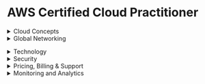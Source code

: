 # AWS Certified Cloud Practitioner 

<details><summary>Cloud Concepts</summary>
<p>

## Cloud Concepts

### Cloud Computing

**Cloud Computing:** On demand delivery of IT resources over the internet.

***Advantages of Cloud Computing***

* **Go global in minutes:** You can deploy applications around the world in minutes while providing customers with low latency.
* **Trade upfront expense for variable expense:** You only pay for computing resources consumed instead of investing heavily on data centres or servers not knowing you will use them or not.
* **Stop guessing capacity:** Capacity is matched to demand.
* **Benefit from massive economies of scale:** Volume discounts are passed which translates  to lower pay-as-you-go prices.
* **Increased speed and agility:** You can innovate quickly and deliver applications faster.
* **Stop spending money running and maintaining data centers:**

***Benefits of Cloud Computing***

* **High Availability:** High Available systems are desiggned to operate continously without failure for a long time by reducing and managing failure.
* **Elasticity:** You can provision only what need then grow or shrink on demand.
* **Agility:** All services give you access to help you innovate faster, giving you speed to market.
* **Durability:** Data remains intact without corruption.

***Cloud Computing Models***

* **Infrastructure as a Service (IaaS):** Contains basic building locks for cloud IT that can be rented *e.g.* Amazon EC2, EC2 Baremetal, Amazon ECS
* **Platfrorm as a Service(PaaS):** Enables you develop software using web-based tools without worrying about underlying infrastructure *e.g.* AWS Cloud9, Elastic Beanstalk
* **Software as a Service(SaaS):** Provides you with completed product managed and run by a service provider *e.g.* Amazon SageMaker, AWS WordDocs. AWS Fargate, AWS Amplify

***Cloud Computing Deployment Models***

* **Cloud-based deployment:** Migrate all existing applications to cloud or design and build new applications on cloud.
* **On-Prem/Private cloud deployment:** Resources are deployed on prenises by using virtualization and resource management tools.
* **Hybrid deployment:** Connects cloud based resources to on-prem infrastructure. Supported by AWS Direct Connect.

### Well Architected Framework

***Pillars**
1. **Operational Excellence:** ability to support development and run workloads effectively, gain insight into their operations, and to continuously improve supporting processes and procedures to deliver business value.
*design principles*
- Perform operations as code.
- Make frequent, small, reversable changes.
- Refine operations procedures frequently
- Anticipate failure.
- Learn from all operational failures.
2. **Security:**bility to protect data, systems, and assets to take advantage of cloud technologies to improve your security.
*design principles*
- Implement a strong identity foundation.
- Maintain traceability.
- Apply security at all layers.
- Automate security best practices.
- Protect data in transit and at rest.
- Keep people away from data.
- Prepare for security events.
3. **Reliability:** ability of a workload to perform its intended function correctly and consistently when it’s expected to. This includes the ability to operate and test the workload through its total lifecycle. 
*design principles*
- Automatically recover from failure.
- Test recovery procedures.
- Scale horizontally to increase aggregate workload availability.
- Stop guessing capacity.
- Manage change in automation.
4. **Performance efficiency:** ability to use computing resources efficiently to meet system requirements, and to maintain that efficiency as demand changes and technologies evolve.
*design principles*
- Democratize advanced techniologies.
- Go global in minutes.
- Use serverless architectures.
- Experiment more often.
- Consider mechanical sympathy.
5. **Cost optimization:** includes the ability to run systems to deliver business value at the lowest price point.
*design principles*
- Implement Cloud Financial Management.
-  Adopt a consumption model.
- Measure overall efficiency.
- Stop spending money on undifferentiated heavy lifting.
- Analyze and attribute expenditure.
6. **Sustainability:**focuses on environmental impacts, especially energy consumption and efficiency, since they are important levers for architects to inform direct action to reduce resource usage.
*design principles*
- Understand your imapact.
- Establish sustainaility goals.
- Maximize utilization.
- Anticipate and adopt new, more efficient hardware and software offerings.
- Use managed services.
- Reduce the downstream impact of your cloyd workloads.




</p>
</details>

<details><summary>Global Networking</summary>
<p>

## Global Networking

* **Regions:** They are isolated geographical areas containing AWS resources. Its characteristics are: </br>
      - They are fully independent and isolated.</br>
      - They are resource and service specific.</br>
When choosing a region for services, data and application consider these factors:</br>
      - Compliance.</br>
      - Proximity of customers.</br>
      - Available services/features within a region.</br>
      - Pricing.</br>

* **Availability Zones:** A single or a group of data centres within a region. It contains servers which you can rent and is where you provision resources and deploy applications. Its characteristics are:
     - They are physically separated.
     - They are connected through low latency links.
     - They are fault tolerant.
     - They allow for high availability.

* **Edge Locations:** Locations used to store cached copies of content close to customers for faster delivery. This is made possible through **Amazon CloudFront** (is a content delivery network to deliver data, video, applications and APIs with low latency and high transfer speeds<br>
CloudFront also integrates with AWS WAF, a web application firewall that helps protect web applications from common web exploits, and AWS Shield, a managed DDoS protection service that safeguards web applications running on AWS</br>
It *reduces latency* (time between user request and resulting response) and *speeds up delivery of application.*</br>
There are more edge locations than regions and availability zones.

### How to Provision AWS Resources.


 
</p>
</details>


</p>
</details>

<details><summary>Technology</summary>
<p>

## Technology.

### Compute 

1. **Elastic Compute Cloud (EC2)**
Allows you one to reny and manage virtual servers in the cloud. It provides secure, resizable compute capacity in the cloud as EC2 instances.<br/> 
*Servers* are the physical compute hardware running in a data center.<br/> 
*Instances* are not considered serverless because they exist on a server in a datacentre.<br/> 
- **Amazon Machine Image:** predefined configuration for a virtual machine. Includes the number of CPUs, amount of memory RAM, amount of network bandwidth, the OS.

* **Accesing EC2 Instance**
1. AWS Management Console
2. Secure Shell (SSH)
3. EC2 Instance Connect (EIC)
4. AWS Systems Manager

* **Amazon EC2 Instance Families**
1. *General purpose*
2. *Compute Optimized*
3. *Memory Optimized*
4. *Accelerated Computing instances*
5. *Storage Optimized*
6. *Storage Optimized*

* **Amazon EC2 Pricing**
- *On Demand* short term, irregular workloads that cannot be interrupted.
- *Savings Plan* 
- *Reserved Instances* steady-state, predictable usage. 1 yr to 3yr contract. Starndard 75% or 54% convertible
- *Spot Instances* flexible start and end times that can be interrrupted
- *Dedicated Host*physical servers capacity fully dedicated to use.

2. **Amazon Lightsail:** managed virtual server service. Friendly version of EC2.

#### Serverless
1. **AWS Lambda:** a serverless, event-driven compute service that lets you run code for virtually any type of application or backend service without provisioning or managing servers.

#### Containers
1. **Elastic Container Service (ECS):** fully managed container orchestration service that simplifies your deployment, management, and scaling of containerized applications.
2. **Elastic Container Registry (ECR):** a fully managed container registry offering high-performance hosting, so you can reliably deploy application images and artifacts anywhere
3. **ECS Fargate:** serverless compute engine for containers. Comaptible with EKS and ECS
4. **Elastic Kubernetes Servise (EKS):** a managed Kubernetes service that makes it easy for you to run Kubernetes on AWS and on-premises

#### High Performance Computing Services
1. Nitro System
2. Bare Metal inatances

- **AWS Elastic Beanstalk:** makes it even easier for developers to quickly deploy and manage applications in the AWS Cloud. Developers simply upload their application, and Elastic Beanstalk automatically handles the deployment details of capacity provisioning, load balancing, auto-scaling, and application health monitoring.

### Networking Services.
1. **Amazon Virtual Private Cloud(VPC):** lets one provision logically isolated section of AWS cloud where you can launch AWS resources in a virtual network that you define.
- **Subnets:** logical partition of an IP network into smaller network segments that allows one group resources together. Can be *private subnet* (access to internet) or *public subnet* (no access to internet).<br>

***security in a VPC***
- **Network Access Control Lists(NACLs:)** acts as virtual firewall at the sunet level. *Allow or Deny rules.* They offer *stateless packet filtering* meaning they do not remember previous decisions made hence has to check packets that cross the subnet border each way (inbound and outbound).
- **Security Groups:** acts as virtual firewall at the instance level. *Create only Allow rules. They offer *stateful packet filtering* meaning they remember previous decisiond made for incoming packets. It only checks inbound traffic.<br>
2. **Route Tables:** determines where network traffic from your subnets are directed. Contains set of rules that you configure to direct network traffic from subnet. Each suunet must be associated with a route table.
3. **Internet Gateway:** enables access to internet.
4. **AWS Direct Connect:** enables a dedicated prIvate connection between the data centre and VPC (very fast connection)
5. **AWS Virtual Private Network:** a secure connection etween on-premise, remote offices, mobile employees.
6. **Private Links (VPC Interface Endpoints):** provides private connectivity between virtual private clouds (VPCs) and your on-premises networks without exposing your traffic to the public internet.
7. **Network Address Translation:** enables instances in private cloud to connect to internet or other AWS resources ut prevents public internet access from initiating the connection.
8. **VPC Peering:** enables you privately route traffic between VPCs.
9. **AWS CloudFront:** content delivery network (CDN) to customers around the world with low latency and high transfer speeds.
10. **AWS Global Accelerator:** networking service that helps improve application availability, performance, and security using the AWS global network.
11. **Amazon Route53:**  highly available and scalable Domain Name System (DNS) web service. Route 53 connects user requests to internet applications running on AWS or on-premises. You can register domain name on it too.



### Storage

#### Block Storage
1. **Amazon Elastic Blockstore(EBS):** service that provides block storage volume. Use *EBS Snapshot* to back up its data. It does *incremental* backups (backups data that changed since most recent snapshot). 
#### File Storage 


#### Object Storage 
1. **Amazon Simple Service Storage (S3):** Object storage built to retrieve any amount of data from anywhere. Cost attributed to storage class andsize of gigabyte of objects stored.

***S3 storage classes**
-  *S3 Standard* for general-purpose storage of frequently accessed data 
- *S3 Intelligent-Tiering* for data with unknown or changing access patterns. uses machine learning. Not accessed in 30 days moves to S3 IA
- *S3 Standard-Infrequent Access (S3 Standard-IA)* infrequent accesed data. 3AZs and has retrieval fee. 
- *S3 One Zone-Infrequent Access (S3 One Zone-IA)* for long-lived, but less frequently accessed data. Only one AZ. Has retieval fee.
- *S3 Glacier* for long-term archive and digital preservation. Retrieve data minute to hours
- *S3 glacier Deep Archive* lowest storage class. Retrieve data in hours.

* **Amazon S3 Transfer Acceleration:** enables fast, easy, and secure transfers of files over long distances between your client and an S3 bucket. Transfer Acceleration takes advantage of Amazon CloudFront’s globally distributed edge locations. As the data arrives at an edge location, data is routed to Amazon S3 over an optimized network path.
#### ***Other Definitions***
1. **AWS Storage Gateway:** allows you to build a data warehouse on the cloud. Hybrid cloud storage services that provide on-premises access to virtually unlimited cloud storage.
2. **AWS Snow Family:** storage and compute devices to move data in and out of cloud
- *AWS Snowcone:* 8TB storage in HDD and 14TB storage in SSD
- *AWS Snowball Edge* storage optimized 80TB and compute optimized 39.5TB
- *AWS Snowmobile* 100PB storage
3. **AWS Backup:**

### Databases
1. **Amazon Relational Database Service(RDS):** service that enables managing your databases in the cloud, not a database itself. It supports 6 SQL database types Amazon Aurora, PostgreSQL, MySQL, MariaDB, Oracle Database, and SQL Server.
2. **Amazon Dynamo DB:**  a fully managed, serverless, key-value NoSQL database designed to run high-performance applications at any scale. DynamoDB offers built-in security, continuous backups, automated multi-Region replication, in-memory caching, and data import and export tools. Is *serverless* For cases requiring high performance and scaling.
3. **Amazon Aurora:** Enterprise-class relational database. Compatible with MySQL and PostgreSQL. 5X faster than starndard MySQL and 3X than starndard PostgreSQL.
4. **Amazon RedShift:** Data warehousing service you can use for big data and analytics.<br>

***Additional Database Services***
* Amazon DocumentDB (with Mongo DB compatibility)
* Amazon Neptune
* Amazon Quantum Ledger Database
* Amazon Managed Blockchain
* **Amazon ElasticCache:** add caching layer on top of database to help reduce readtimes of common requests. Comes in Redis and Memcache.
* Amazon DynamoDB Accelerator


### Application Intergration Services
1. **Amazon Simple Notification Service(SNS):** is a pu-sub messaging system which sends notifications via various fomats. Push messages sent to subcribers.
2. **Amazon Simple Queue Service (SQS):** is a queueing service send events in a queue and other applications pull the queue for messages. It offers a reliable, highly-scalable hosted queue for storing messages as they travel between applications or microservices. It moves data between distributed application components and helps you decouple these components
3. **AWS Step Functions:** a visual workflow service that helps developers use AWS services to build distributed applications, automate processes, orchestrate microservices, and create data and machine learning (ML) pipelines.
4. **Amazon EventBridge:**serverless event bus that makes it easy to connect applications together from your own application, third party services and AWS services.
5. **Kinesis:** real time dtreaming data service
6. **Amazon MQ:** managed message broker service that uses ApacheActiveMQ.
7. **Managed Kafka Service(MSK):** fully managed Kafka Service.
8. **API Gateway:** a fully managed service that makes it easy for developers to create, publish, maintain, monitor, and secure APIs at any scale.
9. **AppSync:** fully managed GraphSQL service.


### Machine Learning and AI Services
1. **Amazon Sagemaker:** fully managed service to build, train and deploy machine learning models at scale. *Frameworks include* Apache MXNet on AWS, TensorFlow on AWS, pYTorch on AWS.
2. **Amazon SageMaker Ground Truth:** is a data labelling service that will have humans lael a dataset that will be used to train machine learning models.
3. **Amazon Augmented AI:** allows you to conduct a human review of machine learning (ML) systems to guarantee precision.
4. **Amazon CodeGuru:** machine learning code analysis service. Performs code reviews and will suggest improvements to be made.
5. **Amazon Lex:** conversion interface service that one can build voice and text chatbots.
6. **Amazon Personalize:** real time recommendation service. Technology used in Amazon to shop.
7. **Amazon Polly:** text-speech service. Upload text and audio file spoken by synthesized voice is generated.
8. **Amazon Rekognition:** image and voice recognition service. Analyze images and videos to detect and label objects.
9. **Amazon Transcribe:** speech to text service.
10. **Amazon Textract:** automatically extracts text, handwriting, and data from scanned documents
11. **Amazon Translate:** neural machine learning translation service.
12. **Amazon Comprehend:** it is a Natural Language Processor (NLP) service used to uncover valuable insights and connections in text.
13. **Amazon Forecast:** time-series forecasting service based on machine learning (ML) and built for business metrics analysis.
14. **Amazon Deep Learning AMIs:** provides ML practitioners and researchers with a curated and secure set of frameworks, dependencies, and tools to accelerate deep learning on Amazon EC2. 
15. **Amazon Deep Learning Container:** docker images that are preinstalled and tested with the latest versions of popular deep learning frameworks
16. **AWS DeepComposer:** ML enables musical keyboard.
17. **AWS DeepLens:** video camera that uses deep-learning. 
18. **AWS DeepRacer:** toy race car that can be powered with ML to perform automomous driving.
19. **Amazon Elastic Inference:** allows you to attach low-cost GPU-powered acceleration to Amazon EC2 and SageMaker instances or Amazon ECS tasks, to reduce the cost of running deep learning inference by up to 75%.
20. **Amazon Fraud Detector:** fully managed fraud detection service.
21. **Amazon Kendra:** enterprise ML search engine service. It uses natural language to suggest answers to question instead of jsut simple keyword matching.

### Big Data and Analytics Services
1. **Amazon Athena:** serverless interactive query service. Take CSV and JSON files in S3  bucket and load them to temporary SQL tables which you can run SQL queries,
2. **Amazon CloudSearch:** fully managed search service. Add search to service.
3. **Amazon Elasticsearch Service (ES):** managed Elasticsearch cluster. It is an open source full-text search engine. Robust than CloudSearch but requires more server and operational maintenance.
4. **Amazon Elastic MapReduce (EMR):** used for data analysis and processing. Can create reports like Redshift but suited when transforming unstructured data to structured data on the fly. Helps you analyze and process vast amounts of data by distributing the computational work across a cluster of virtual servers running in the AWS Cloud. 
5. **Kinesis Data Streams:** real time data streaming data service. For real time analytics, click streams and ingesting data from IoT devices.
6. **Kinesis Firehose:** serverless and simpler version of Data Streams. 
7. **Amazon Kinesis Data Analytics:** allows you run queries against dta that is flowing through real time stream so as to create reports and analysis on emerging data.
8. **Amazon Kinesis Video Streams:** allows to analyze or apply processing on real-time streaming video.
9. **Managed Kafka Service (MSK):** fully managed Kafka Service.
10. **Redshift:** petabyte size data warehouse. Quickly generate analytics or reports from large amount of data.
11. **AWS Data Pipeline:** automates the movement of data. Move data between compute and storage services.
12. **AWS Glue:** is an Extract, Transform, Load Service. move data from a location that need transformation before getting to the final destination. Like DMS but more robust.
13. **AWS Lake Formation:** centralized, curated and secured repository that stores data until neede.
14. **AWS Data Exchange:** catalogue for third party data sets. You can download for free subscribe or purcase datasets.
15. **Amazon Quicksight:** business intelligence (BI) dashboard. Requires little to know programming knowledge and connect to different databases or AWS storage services. 

### Developer Tools
1. **AWS AppConfig:** used to automate process of deploying application configuration variable changes to your web app.
2. **AWS CLI:** a tool you download, configure and control AWS services from the commandline and automate scripts.
3. **AWS Cloud 9:** cloud IDE that lets you write, run and debug code.
4. **AWS CloudShell:** makes it easy to securely manage, explore and interact with AWS resources from the browser.
5. **AWS CodeArtifact:** repository service that makes it easy for organizations to securely store, publish and share software packages used in software development process.
6. **AWS CodeBuild:** fully managed continuous integration service that compiles source code, runs tests, and produces ready-to-deploy software packages.
7. **AWS CodeCommit:** secure, highly scalable, fully managed source control service that hosts private Git repositories.
8. **AWS CodeDeploy:** deployment service that automates application deployments to Amazon EC2 instances, on-premises instances, serverless Lambda functions, or Amazon ECS services.
9. **AWS CodePipeline:** a fully managed continuous delivery service that helps you automate your release pipelines for fast and reliable application and infrastructure updates.
10. **AWS CodeStar:** quickly develop, build, and deploy applications on AWS
11. **AWS X-Ray:** allows developers to analyze and debug distributed applications. It provides a detailed view of the applications and their underlying components to help developers identify and troubleshoot issues in real-time. 

### End User Computing
1. **Amazon AppStream 2.0:** fully managed application streaming service that provides users instant access to their desktop applications from anywhere. 
2. **Amazon WorkSpaces:** secure cloud desktop service. You can provision Windows, Amazon Linux or Ubuntu Linux.
3. **Amazon WorkSpaces Web:** fully managed Linux based service to facilitate secure browser access to internal websites and SaaS applications fro m existing web browswes.

### Frontend Web and Mobile
1. **AWS Amplify:** solution that lets front end web and mobile developers build, ship and host full-stack applications on AWS.
2. **AWS AppSync:** facilitates development of applications faster with serverless GraphQL and Pub/Sub APIs.
3. **AWS Device Farm:** application testing device that lets one improve quality of web and mobile apps by testing across a range of desktop browsers and real mobile devices; without having to provision and manage any testing infrastructure.

### Internet of Things (IoT)
1. **AWS IoT Core:**lets you connect billions of IoT devices and route trillions of messages to AWS services without managing infrastructure.
2. **AWS IoT Greengrass:** software that extends cloud capabilities to local devices. Devices can then collect and analyze data closer to the source of information, react autonomously to local events and communicate securely with each other on local networks.

### Cloud Architecture
* ***High Availability*** Ability for service to remain available by ensuring no single point of failure. Ensure certain level of performance.
1. **Elastic Load Balancer:** automatically distributes your incoming traffic across multiple targets, such as EC2 instances, containers, and IP addresses, in one or more Availability Zones. <br>
Monitors the health of its registered targets, and routes traffic only to the healthy targets.<br> 
Elastic Load Balancing scales your load balancer capacity automatically in response to changes in incoming traffic.

* ***High Scalability*** Increase capacity based on the increasing demand of traffic, memory and computing power.<br>
- *vertical scaling* - upgrade to bigger server
- *horizontal scaling* - add more servers of the same size

* ***High Elasticity*** Ability to automatically increase or decrease capacity based on the current demand or traffic, memory and computing power
- *scaling out* - add more servers of the same size
- *scaling in* - Removing underutilized servers of the same size
1. **Auto Scaling Groups:** AWS feature that automatically adds and removes servers based on scaling rules you define on metrics

* ***Highly Fault Tolerant:***  Ability for service to ensure there is no point of failure. Prevent the chance of failure
- *fail-overs* when you plan to shift traffic to redundant system incase primary system fails.
1. **RDS Multi-AZ**  run duplicate standby database in another AZ incase primary database fails.

* ***High Durability*** Recover from disaster and prevent loss of data.
1. **CloudEndure Disaster Recovery** replicates machines into low-cost staging area in target AWS account and preffered region for fast recovery.

* ***Business Continuity Plan*** documet outlining how business will operate during unplanned service distruption.
- *Recovery Point Objective* maximum amount of data loss
- *Recovery Time Objective* maximum amount of downtime business can tolerate witout financial loss

* ***Disaster Recovery Options***
1. **Backup & Restore** *(RTO/RPO):hours*
- Lower Priority use cases.
- Provision all AWS Resources
- Restores backup after event
- cost $
2. **Pilot Light** *(RTO/RPO):10min*
- Data live
- Services idle
- Provision some AWS resources and scale after event
- Cost $$
3. **Warm Standby** *(RTO/RPO):minutes*
- Always running but smaller
- Business critical
- Scale AWS resources after event
- Cost $$$
4. **Multi-site active/active** *(RTO/RPO):realtime*
- Zero downtime
- Near zero data loss
- Mission critical servers
- Cost $$$$


</p>
</details>


<details><summary>Security</summary>
<p>

## Security

### Shared Responsibility Model
1. **AWS Responsiilty (Security Of The Cloud)**

2. **Customer's Responsibility (Security In The Cloud)**

### User Permsissions and Acces
1. **AWS Root User**
2. **AWS Identity and Access Management**
3. **IAM Users**
4. **IAM Policies** 
5. **IAM Groups**
6. **IAM Roles**

### AWS Organizations
- Provides centaralized management of AWS accounts
- Consolidated billing (bulk discounts)
- Implement hierachal groupingg of accounts
Use *service control policies* to centrally control pernmissions for the accounts in organization.

### Compliance 
1. **AWS Artifact:** service that provides on demand access to AWS security and compliance reports and select online agreements. Has two sections:
* *AWS Artifact Agreements*
* *AWS Artifact Reports* 

To get resources, get whitepapers, documentation and learn more about AWS compliance go to *compliance centre*

### Denial of  Service Attacks
1. **AWS Shield:** protects applications against DDoS attacks. Provides two levels;
* *AWS Shield Starndard:* protects all customers from common, frequent attacks at no cost.
* *AWS Shield Advance:* paid service that provides detailed attack diagnosis and ability to detect and mitigate sophisticated attacks. For higher levels of protection against attacks targeting your web applications running on Amazon EC2, Elastic Load Balancing (ELB), CloudFront, and Route-53 resources, you can subscribe to AWS Shield Advanced. 


### Encryption
1. **AWS Key Management Service(KMS):** enables creation and management of encryption keys. Intergrates with *AWS Cloudtrail* to provide logs to help meet regulation and compliance.

### Additional Security Services
1. **Amazon Inspector:** automated vulnerability management service that continually scans AWS workloads for software vulnerabilities and unintended network exposure.
2. **Amazon GuardDuty:** threat detection service that continuously monitors your AWS accounts and workloads for malicious activity and delivers detailed security findings for visibility and remediation.
3. **AWS WAF:** helps you protect against common web exploits and bots that can affect availability, compromise security, or consume excessive resources. Uses *web Access Control List(ACL)* to lock or allow traffic.

### Security Design Principles
1. Implement a strong identity foundation.
2. Enable traceability.
3. Apply security at all layers.
4. Automate security best practices.
5. Protect data in transit and at rest.
6. Keep people away from data.
7. Prepare for security events.

</p>
</details>

<details><summary>Pricing, Billing & Support</summary>
<p>

## Pricing, Billing & Support

### Support Plans
 AWS Support is a mix of tools and technology, people, and programs designed to proactively help you optimize performance, lower costs, and innovate faster. 
1. **Basic Support**
2. **Developer Support**
3. **Business Support**
4. **Enterprise Support**


### Billing and Pricing
1. **Consolidated Billing:** feature of *AWS Organizations* that allows to pay for multiple accounts with one bill<br>
No additional cost<br>
Use *Cost Explorer* to visualize usage for consolidated billing<br>
Allows for *Volume Discounts* the more you use the more you save.
2. **AWS Free-Tier:** allows users to use AWS at no cost 
3. **AWS Credits** equivalent of USD on AWS platform
4. **AWS Cost Explorer**  lets you visualize and manage your AWS costs and usage over time. Offers historical records but also creates forecasts and savings recommendations
5. **AWS Budgets** gives ability to set up alerts if you exceed or are approaching your defines budget. Can be used for forecast costs but is limited compared to Cost Explorer or doing analysis with AWS Cost and Usage Reports along with BI
6. **AWS Budget Reports** used alongside AWS Budget to create and send daily, weekly or monthly reports to monitor performance of AWS Budget emailed to user.
7. **AWS Cost and Usage Report:** generate detailed spreadsheet enabling one understand and analyse AWS costs.
- Places the reports into S3
- Use Athena to turn the report to queriable database.
- Use QuickSight to visualize billing and data as graphs.
8. **Cost Allocation Tags:** optional metadata that can be attached to AWS resource so when you generate out a Cost and Usage Report you can use the data to better analyze your data. Two types of tags user-defined and AWS generated.
9. **Billing Alarms:** create alarms in Cloudwatch to monitor speed.
10. **AWS Pricing Calculator:** predict the cost of moving resources from on-premise to the cloud.

### Additional Definitions
1. **Service Health Dashboard:** shows the general status of AWS services
2. **AWS Personal Health Dashboard:** provides alerts and guidance for AWS events that might affect your environment. Available for alll customers. You can use alerts to get notified.
3. **AWS Abuse** *AWS Trust & Safety* is ateam that deals specifically with abuses occuring in AWS platform for the following issues spam, port-scanning, Denial-of-Service (DoS) attack, intrusion attempts, hosting prohibited content, distributed content.
4. **Service Level Agreements(SLA):** formal commitment about the expected level of service between a customer and provider. If needs not met customer eligible for compensation in terms of *Financial or Service Credits*
* *Service Level Indicator(SLI)* measure/measurement that indicates what measure of performance is getting at any given time *e.g* uptime, performance, availability, throughput, latency, error rate, durability and correctness
* *Service Level Objective(SLO):* objective the provider has agreed to meet. Represented as a specific percentage over a period of time
5. **AWS Partner Network:** global partner program for AWS. Joining APN will open org for business oppotunities and allows exclusive training and marketing events. You can be:
- *Consulting Partner* help companies utilize AWS.
- *Technology Partner* build technology on top of AWS as a service offering.<br>
Partner belongs to specific tier: *Select, Advanced or Premier.*
The tiers have different knowledge requirements.
6. **AWS Pricing APIs** There are two versions of API thata you can use to progammatically access pricing info
- *Query API* pricing API via JSON
- *Batch API* price list API via HTML
* You can subscribe to *Amazon Simple Notification Service(SNS)* notifications to get alerts when prices for service change.
7. **AWS Activate for Startups:** helps startups bring their ideas to life.
8. **AWS IQ:** customers to quickly find, engage, and pay AWS Certified third-party experts for on-demand project work. 
9. **AWS Managed Service:** helps you adopt AWS at scale and operate more efficiently and securely.



</p>
</details>

<details><summary>Monitoring and Analytics</summary>
<p>

## Monitoring and Analytics
1. **AWS Trusted Advisor** recommendation tool that automatically and actively monitors AWS account and provide actional recommendation.<br>
7 Trusted Advisor Checks (*MFA root account, security groups, s3 bucket permissions, RDS Public Snapshots, IAM use, service limits*) for basic and developer ad all for business and enterprise.

*Categories of Trust Advisor*
* Cost Optimization
* Performance
* Security
* Fault Tolerance
* Service Limits
2. **AWS Cloudwatch:**
3. **AWS Cloudtrail:**
4.  **AWS Config:** used to check if resources are configured the way you'd want them to be.
It enables you to assess, audit, and evaluate the configurations of your AWS resources. Config continuously monitors and records your AWS resource configurations and allows you to automate the evaluation of recorded configurations against desired configurations. With Config, you can review changes in configurations and relationships between AWS resources, dive into detailed resource configuration histories, and determine your overall compliance against the configurations specified in your internal guidelines. This enables you to simplify compliance auditing, security analysis, change management, and operational troubleshooting.

</p>
</details>






